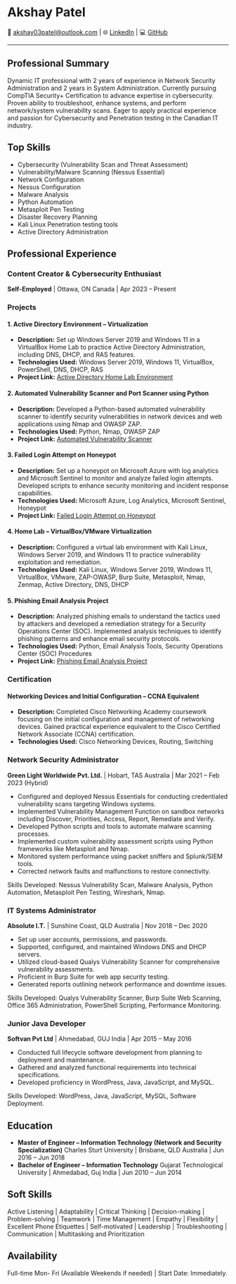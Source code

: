 # Akshay Patel

📧 [akshay03patel@outlook.com](mailto:akshay03patel@outlook.com) | 🌐 [LinkedIn](https://www.linkedin.com/in/akshay-patel-2303/) | 💻 [GitHub](https://github.com/AkshayPatel03)

---

## Professional Summary

Dynamic IT professional with 2 years of experience in Network Security Administration and 2 years in System Administration. Currently pursuing CompTIA Security+ Certification to advance expertise in cybersecurity. Proven ability to troubleshoot, enhance systems, and perform network/system vulnerability scans. Eager to apply practical experience and passion for Cybersecurity and Penetration testing in the Canadian IT industry.

## Top Skills

- Cybersecurity (Vulnerability Scan and Threat Assessment)
- Vulnerability/Malware Scanning (Nessus Essential)
- Network Configuration
- Nessus Configuration
- Malware Analysis
- Python Automation
- Metasploit Pen Testing
- Disaster Recovery Planning
- Kali Linux Penetration testing tools
- Active Directory Administration

## Professional Experience


### Content Creator & Cybersecurity Enthusiast
**Self-Employed** | Ottawa, ON Canada | Apr 2023 – Present

### Projects

#### 1. Active Directory Environment – Virtualization
- **Description:** Set up Windows Server 2019 and Windows 11 in a VirtualBox Home Lab to practice Active Directory Administration, including DNS, DHCP, and RAS features.
- **Technologies Used:** Windows Server 2019, Windows 11, VirtualBox, PowerShell, DNS, DHCP, RAS
- **Project Link:** [Active Directory Home Lab Environment](https://github.com/AkshayPatel03/Active-Directory-Home-Lab-Environment.git)

#### 2. Automated Vulnerability Scanner and Port Scanner using Python
- **Description:** Developed a Python-based automated vulnerability scanner to identify security vulnerabilities in network devices and web applications using Nmap and OWASP ZAP.
- **Technologies Used:** Python, Nmap, OWASP ZAP
- **Project Link:** [Automated Vulnerability Scanner](https://github.com/AkshayPatel03/python-for-pentester.git)

#### 3. Failed Login Attempt on Honeypot
- **Description:** Set up a honeypot on Microsoft Azure with log analytics and Microsoft Sentinel to monitor and analyze failed login attempts. Developed scripts to enhance security monitoring and incident response capabilities.
- **Technologies Used:** Microsoft Azure, Log Analytics, Microsoft Sentinel, Honeypot
- **Project Link:** [Failed Login Attempt on Honeypot](https://github.com/AkshayPatel03/Cloud_Security_Project_SIEM.git)

#### 4. Home Lab – VirtualBox/VMware Virtualization
- **Description:** Configured a virtual lab environment with Kali Linux, Windows Server 2019, and Windows 11 to practice vulnerability exploitation and remediation.
- **Technologies Used:** Kali Linux, Windows Server 2019, Windows 11, VirtualBox, VMware, ZAP-OWASP, Burp Suite, Metasploit, Nmap, Zenmap, Active Directory, DNS, DHCP

#### 5. Phishing Email Analysis Project
- **Description:** Analyzed phishing emails to understand the tactics used by attackers and developed a remediation strategy for a Security Operations Center (SOC). Implemented analysis techniques to identify phishing patterns and enhance email security protocols.
- **Technologies Used:** Python, Email Analysis Tools, Security Operations Center (SOC) Procedures
- **Project Link:** [Phishing Email Analysis Project](https://github.com/AkshayPatel03/Phishing-Email-Analysis-project.git)

### Certification

#### Networking Devices and Initial Configuration – CCNA Equivalent
- **Description:** Completed Cisco Networking Academy coursework focusing on the initial configuration and management of networking devices. Gained practical experience equivalent to the Cisco Certified Network Associate (CCNA) certification.
- **Technologies Used:** Cisco Networking Devices, Routing, Switching


### Network Security Administrator
**Green Light Worldwide Pvt. Ltd.** | Hobart, TAS Australia | Mar 2021 – Feb 2023 (Hybrid)

- Configured and deployed Nessus Essentials for conducting credentialed vulnerability scans targeting Windows systems.
- Implemented Vulnerability Management Function on sandbox networks including Discover, Priorities, Access, Report, Remediate and Verify.
- Developed Python scripts and tools to automate malware scanning processes.
- Implemented custom vulnerability assessment scripts using Python frameworks like Metasploit and Nmap.
- Monitored system performance using packet sniffers and Splunk/SIEM tools.
- Corrected network faults and malfunctions to restore connectivity.

Skills Developed: Nessus Vulnerability Scan, Malware Analysis, Python Automation, Metasploit Pen Testing, Wireshark, Nmap.

### IT Systems Administrator
**Absolute I.T.** | Sunshine Coast, QLD Australia | Nov 2018 – Dec 2020

- Set up user accounts, permissions, and passwords.
- Supported, configured, and maintained Windows DNS and DHCP servers.
- Utilized cloud-based Qualys Vulnerability Scanner for comprehensive vulnerability assessments.
- Proficient in Burp Suite for web app security testing.
- Generated reports outlining network performance and downtime issues.

Skills Developed: Qualys Vulnerability Scanner, Burp Suite Web Scanning, Office 365 Administration, PowerShell Scripting, Performance Monitoring.

### Junior Java Developer
**Softvan Pvt Ltd** | Ahmedabad, GUJ India | Apr 2015 – May 2016

- Conducted full lifecycle software development from planning to deployment and maintenance.
- Gathered and analyzed functional requirements into technical specifications.
- Developed proficiency in WordPress, Java, JavaScript, and MySQL.

Skills Developed: WordPress, Java, JavaScript, MySQL, Software Deployment.

## Education

- **Master of Engineer – Information Technology (Network and Security Specialization)**
  Charles Sturt University | Brisbane, QLD Australia | Jun 2016 – Jun 2018
- **Bachelor of Engineer – Information Technology**
  Gujarat Technological University | Ahmedabad, Guj India | Jun 2010 – Jun 2014

## Soft Skills

Active Listening | Adaptability | Critical Thinking | Decision-making | Problem-solving | Teamwork | Time Management | Empathy | Flexibility | Excellent Phone Etiquettes | Self-motivated | Leadership | Troubleshooting | Communication | Multitasking and Prioritization

## Availability

Full-time Mon- Fri (Available Weekends if needed) | Start Date: Immediately.
